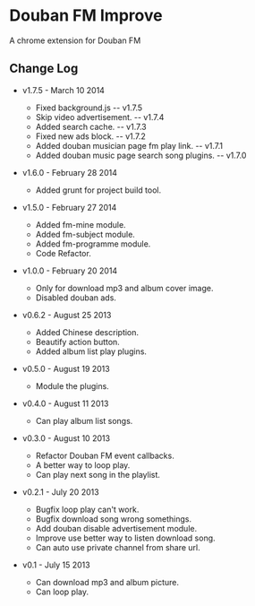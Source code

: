 # Douban FM Improve

A chrome extension for Douban FM

## Change Log

- v1.7.5 - March 10 2014
   - Fixed background.js -- v1.7.5
   - Skip video advertisement. -- v1.7.4
   - Added search cache. -- v1.7.3
   - Fixed new ads block. -- v1.7.2
   - Added douban musician page fm play link. -- v1.7.1
   - Added douban music page search song plugins. -- v1.7.0

- v1.6.0 - February 28 2014
   - Added grunt for project build tool.

- v1.5.0 - February 27 2014
   - Added fm-mine module.
   - Added fm-subject module.
   - Added fm-programme module.
   - Code Refactor.

- v1.0.0 - February 20 2014
   - Only for download mp3 and album cover image.
   - Disabled douban ads.

- v0.6.2 - August 25 2013
    - Added Chinese description.
    - Beautify action button.
    - Added album list play plugins.

- v0.5.0 - August 19 2013
    - Module the plugins.

- v0.4.0 - August 11 2013
    - Can play album list songs.

- v0.3.0 - August 10 2013
    - Refactor Douban FM event callbacks.
    - A better way to loop play.
    - Can play next song in the playlist.

- v0.2.1 - July 20 2013
    - Bugfix loop play can't work.
    - Bugfix download song wrong somethings.
    - Add douban disable advertisement module.
    - Improve use better way to listen download song.
    - Can auto use private channel from share url.

- v0.1 - July 15 2013
    - Can download mp3 and album picture.
    - Can loop play.
